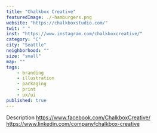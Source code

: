 ```yaml
---
title: "Chalkbox Creative"
featuredImage: ./-hamburgers.png
website: "https://chalkboxstudio.com/"
twit: " "
inst: "https://www.instagram.com/chalkboxcreative/"
category: "C"
city: "Seattle"
neighborhood: ""
size: "small"
map: ""
tags:
    - branding
    - illustration
    - packaging
    - print
    - ux/ui
published: true
---
```


Description
https://www.facebook.com/ChalkboxCreative/
https://www.linkedin.com/company/chalkbox-creative


